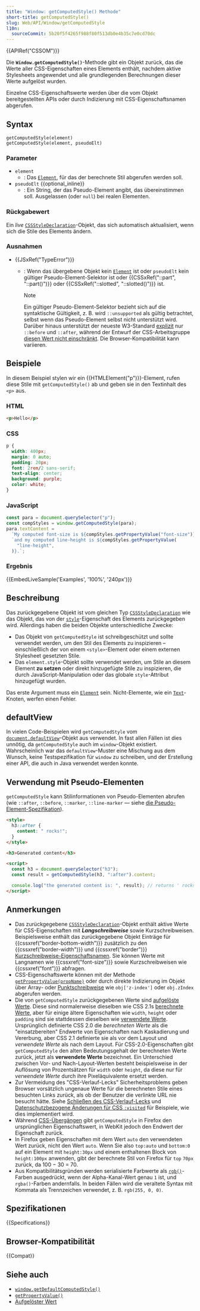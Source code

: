 ```yaml
---
title: "Window: getComputedStyle() Methode"
short-title: getComputedStyle()
slug: Web/API/Window/getComputedStyle
l10n:
  sourceCommit: 5b20f5f4265f988f80f513db0e4b35c7e0cd70dc
---
```


{{APIRef("CSSOM")}}

Die **`Window.getComputedStyle()`**-Methode gibt ein Objekt zurück, das die Werte aller CSS-Eigenschaften eines Elements enthält, nachdem aktive Stylesheets angewendet und alle grundlegenden Berechnungen dieser Werte aufgelöst wurden.

Einzelne CSS-Eigenschaftswerte werden über die vom Objekt bereitgestellten APIs oder durch Indizierung mit CSS-Eigenschaftsnamen abgerufen.

## Syntax

```js-nolint
getComputedStyle(element)
getComputedStyle(element, pseudoElt)
```

### Parameter

- `element`
  - : Das [`Element`](/de/docs/Web/API/Element), für das der berechnete Stil abgerufen werden soll.
- `pseudoElt` {{optional_inline}}
  - : Ein String, der das Pseudo-Element angibt, das übereinstimmen soll. Ausgelassen (oder `null`) bei realen Elementen.

### Rückgabewert

Ein _live_ [`CSSStyleDeclaration`](/de/docs/Web/API/CSSStyleDeclaration)-Objekt, das sich automatisch aktualisiert, wenn sich die Stile des Elements ändern.

### Ausnahmen

- {{JSxRef("TypeError")}}

  - : Wenn das übergebene Objekt kein [`Element`](/de/docs/Web/API/Element) ist oder `pseudoElt` kein gültiger Pseudo-Element-Selektor ist oder {{CSSxRef("::part", "::part()")}} oder {{CSSxRef("::slotted", "::slotted()")}} ist.

    > [!NOTE]
    > Ein gültiger Pseudo-Element-Selektor bezieht sich auf die syntaktische Gültigkeit, z. B. wird `::unsupported` als gültig betrachtet, selbst wenn das Pseudo-Element selbst nicht unterstützt wird. Darüber hinaus unterstützt der neueste W3-Standard [explizit](https://www.w3.org/TR/cssom-1/#dom-window-getcomputedstyle) nur `::before` und `::after`, während der Entwurf der CSS-Arbeitsgruppe [diesen Wert nicht einschränkt](https://drafts.csswg.org/cssom/#dom-window-getcomputedstyle). Die Browser-Kompatibilität kann variieren.

## Beispiele

In diesem Beispiel stylen wir ein {{HTMLElement("p")}}-Element, rufen diese Stile mit `getComputedStyle()` ab und geben sie in den Textinhalt des `<p>` aus.

### HTML

```html
<p>Hello</p>
```

### CSS

```css
p {
  width: 400px;
  margin: 0 auto;
  padding: 20px;
  font: 2rem/2 sans-serif;
  text-align: center;
  background: purple;
  color: white;
}
```

### JavaScript

```js
const para = document.querySelector("p");
const compStyles = window.getComputedStyle(para);
para.textContent =
  `My computed font-size is ${compStyles.getPropertyValue("font-size")},\n` +
  `and my computed line-height is ${compStyles.getPropertyValue(
    "line-height",
  )}.`;
```

### Ergebnis

{{EmbedLiveSample('Examples', '100%', '240px')}}

## Beschreibung

Das zurückgegebene Objekt ist vom gleichen Typ [`CSSStyleDeclaration`](/de/docs/Web/API/CSSStyleDeclaration) wie das Objekt, das von der [`style`](/de/docs/Web/API/HTMLElement/style)-Eigenschaft des Elements zurückgegeben wird. Allerdings haben die beiden Objekte unterschiedliche Zwecke:

- Das Objekt von `getComputedStyle` ist schreibgeschützt und sollte verwendet werden, um den Stil des Elements zu inspizieren – einschließlich der von einem `<style>`-Element oder einem externen Stylesheet gesetzten Stile.
- Das `element.style`-Objekt sollte verwendet werden, um Stile an diesem Element **zu setzen** oder direkt hinzugefügte Stile zu inspizieren, die durch JavaScript-Manipulation oder das globale `style`-Attribut hinzugefügt wurden.

Das erste Argument muss ein [`Element`](/de/docs/Web/API/Element) sein. Nicht-Elemente, wie ein [`Text`](/de/docs/Web/API/Text)-Knoten, werfen einen Fehler.

## defaultView

In vielen Code-Beispielen wird `getComputedStyle` vom [`document.defaultView`](/de/docs/Web/API/Document/defaultView)-Objekt aus verwendet. In fast allen Fällen ist dies unnötig, da `getComputedStyle` auch im `window`-Objekt existiert. Wahrscheinlich war das `defaultView`-Muster eine Mischung aus dem Wunsch, keine Testspezifikation für `window` zu schreiben, und der Erstellung einer API, die auch in Java verwendet werden konnte.

## Verwendung mit Pseudo-Elementen

`getComputedStyle` kann Stilinformationen von Pseudo-Elementen abrufen (wie `::after`, `::before`, `::marker`, `::line-marker` — siehe [die Pseudo-Element-Spezifikation](https://www.w3.org/TR/css-pseudo-4/)).

```html
<style>
  h3::after {
    content: " rocks!";
  }
</style>

<h3>Generated content</h3>

<script>
  const h3 = document.querySelector("h3");
  const result = getComputedStyle(h3, ":after").content;

  console.log("the generated content is: ", result); // returns ' rocks!'
</script>
```

## Anmerkungen

- Das zurückgegebene [`CSSStyleDeclaration`](/de/docs/Web/API/CSSStyleDeclaration)-Objekt enthält aktive Werte für CSS-Eigenschaften mit **_Langschreibweise_** sowie Kurzschreibweisen. Beispielsweise enthält das zurückgegebene Objekt Einträge für {{cssxref("border-bottom-width")}} zusätzlich zu den {{cssxref("border-width")}} und {{cssxref("border")}} [Kurzschreibweise-Eigenschaftsnamen](/de/docs/Web/CSS/Shorthand_properties). Sie können Werte mit Langnamen wie {{cssxref("font-size")}} sowie Kurzschreibweisen wie {{cssxref("font")}} abfragen.
- CSS-Eigenschaftswerte können mit der Methode [`getPropertyValue(propName)`](/de/docs/Web/API/CSSStyleDeclaration/getPropertyValue) oder durch direkte Indizierung im Objekt über Array- oder [Punktschreibweise](/de/docs/Learn_web_development/Core/Scripting/Object_basics#dot_notation) wie `obj['z-index']` oder `obj.zIndex` abgerufen werden.
- Die von `getComputedStyle` zurückgegebenen Werte sind [aufgelöste Werte](/de/docs/Web/CSS/resolved_value). Diese sind normalerweise dieselben wie CSS 2.1s [berechnete Werte](/de/docs/Web/CSS/computed_value), aber für einige ältere Eigenschaften wie `width`, `height` oder `padding` sind sie stattdessen dieselben wie [verwendete Werte](/de/docs/Web/CSS/used_value). Ursprünglich definierte CSS 2.0 die _berechneten Werte_ als die "einsatzbereiten" Endwerte von Eigenschaften nach Kaskadierung und Vererbung, aber CSS 2.1 definierte sie als vor dem Layout und _verwendete Werte_ als nach dem Layout. Für CSS-2.0-Eigenschaften gibt `getComputedStyle` den alten Bedeutungsgehalt der berechneten Werte zurück, jetzt als **verwendete Werte** bezeichnet. Ein Unterschied zwischen Vor- und Nach-Layout-Werten besteht beispielsweise in der Auflösung von Prozentsätzen für `width` oder `height`, da diese nur für _verwendete Werte_ durch ihre Pixeläquivalente ersetzt werden.
- Zur Vermeidung des "CSS-Verlauf-Lecks" Sicherheitsproblems geben Browser vorsätzlich ungenaue Werte für die berechneten Stile eines besuchten Links zurück, als ob der Benutzer die verlinkte URL nie besucht hätte. Siehe [Schließen des CSS-Verlauf-Lecks](https://blog.mozilla.org/security/2010/03/31/plugging-the-css-history-leak/) und [Datenschutzbezogene Änderungen für CSS `:visited`](https://hacks.mozilla.org/2010/03/privacy-related-changes-coming-to-css-vistited/) für Beispiele, wie dies implementiert wird.
- Während [CSS-Übergängen](/de/docs/Web/CSS/CSS_transitions) gibt `getComputedStyle` in Firefox den ursprünglichen Eigenschaftswert, in WebKit jedoch den Endwert der Eigenschaft zurück.
- In Firefox geben Eigenschaften mit dem Wert `auto` den verwendeten Wert zurück, nicht den Wert `auto`. Wenn Sie also `top:auto` und `bottom:0` auf ein Element mit `height:30px` und einem enthaltenen Block von `height:100px` anwenden, gibt der berechnete Stil von Firefox für `top` `70px` zurück, da 100 − 30 = 70.
- Aus Kompatibilitätsgründen werden serialisierte Farbwerte als [`rgb()`](/de/docs/Web/CSS/color_value/rgb)-Farben ausgedrückt, wenn der Alpha-Kanal-Wert genau `1` ist, und `rgba()`-Farben andernfalls. In beiden Fällen wird die veraltete Syntax mit Kommata als Trennzeichen verwendet, z. B. `rgb(255, 0, 0)`.

## Spezifikationen

{{Specifications}}

## Browser-Kompatibilität

{{Compat}}

## Siehe auch

- [`window.getDefaultComputedStyle()`](/de/docs/Web/API/Window/getDefaultComputedStyle)
- [`getPropertyValue()`](/de/docs/Web/API/CSSStyleDeclaration/getPropertyValue)
- [Aufgelöster Wert](/de/docs/Web/CSS/resolved_value)
